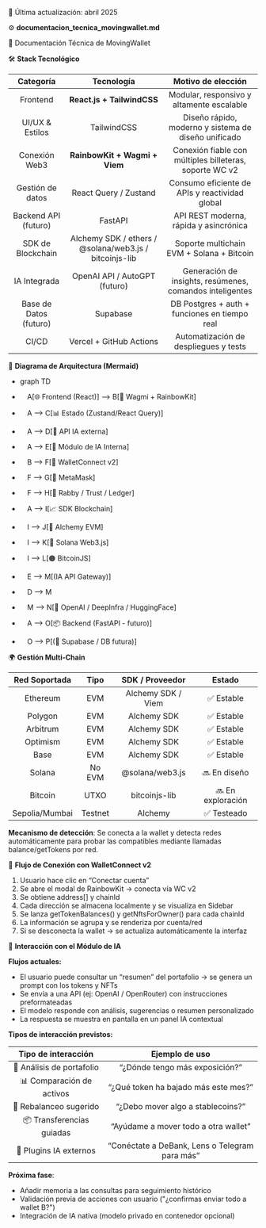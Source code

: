 ﻿📅 Última actualización: abril 2025



⚙️ **documentacion\_tecnica\_movingwallet.md**

📘 Documentación Técnica de MovingWallet



🛠️ **Stack Tecnológico**

|**Categoría**|**Tecnología**|**Motivo de elección**|
| :-: | :-: | :-: |
|Frontend|**React.js + TailwindCSS**|Modular, responsivo y altamente escalable|
|UI/UX & Estilos|TailwindCSS|Diseño rápido, moderno y sistema de diseño unificado|
|Conexión Web3|**RainbowKit + Wagmi + Viem**|Conexión fiable con múltiples billeteras, soporte WC v2|
|Gestión de datos|React Query / Zustand|Consumo eficiente de APIs y reactividad global|
|Backend API (futuro)|FastAPI|API REST moderna, rápida y asincrónica|
|SDK de Blockchain|Alchemy SDK / ethers / @solana/web3.js / bitcoinjs-lib|Soporte multichain EVM + Solana + Bitcoin|
|IA Integrada|OpenAI API / AutoGPT (futuro)|Generación de insights, resúmenes, comandos inteligentes|
|Base de Datos (futuro)|Supabase|DB Postgres + auth + funciones en tiempo real|
|CI/CD|Vercel + GitHub Actions|Automatización de despliegues y tests|



🧱 **Diagrama de Arquitectura (Mermaid)**

- graph TD
- `  `A[🌐 Frontend (React)] --> B[🔗 Wagmi + RainbowKit]
- `  `A --> C[📊 Estado (Zustand/React Query)]
- `  `A --> D[📡 API IA externa]
- `  `A --> E[🧠 Módulo de IA Interna]

- `  `B --> F[🔐 WalletConnect v2]
- `  `F --> G[🦊 MetaMask]
- `  `F --> H[🦝 Rabby / Trust / Ledger]

- `  `A --> I[📈 SDK Blockchain]
- `  `I --> J[🔗 Alchemy EVM]
- `  `I --> K[🔵 Solana Web3.js]
- `  `I --> L[🟠 BitcoinJS]

- `  `E --> M[(IA API Gateway)]
- `  `D --> M
- `  `M --> N[🧠 OpenAI / DeepInfra / HuggingFace]

- `  `A --> O[📦 Backend (FastAPI - futuro)]
- `  `O --> P[(📄 Supabase / DB futura)]




🌍 **Gestión Multi-Chain**

|**Red Soportada**|**Tipo**|**SDK / Proveedor**|**Estado**|
| :-: | :-: | :-: | :-: |
|Ethereum|EVM|Alchemy SDK / Viem|✅ Estable|
|Polygon|EVM|Alchemy SDK|✅ Estable|
|Arbitrum|EVM|Alchemy SDK|✅ Estable|
|Optimism|EVM|Alchemy SDK|✅ Estable|
|Base|EVM|Alchemy SDK|✅ Estable|
|Solana|No EVM|@solana/web3.js|🔜 En diseño|
|Bitcoin|UTXO|bitcoinjs-lib|🔜 En exploración|
|Sepolia/Mumbai|Testnet|Alchemy|✅ Testeado|

**Mecanismo de detección**: Se conecta a la wallet y detecta redes automáticamente para probar las compatibles mediante llamadas balance/getTokens por red.



🔗 **Flujo de Conexión con WalletConnect v2**

1. Usuario hace clic en “Conectar cuenta”
1. Se abre el modal de RainbowKit → conecta vía WC v2
1. Se obtiene address[] y chainId
1. Cada dirección se almacena localmente y se visualiza en Sidebar
1. Se lanza getTokenBalances() y getNftsForOwner() para cada chainId
1. La información se agrupa y se renderiza por cuenta/red
1. Si se desconecta la wallet → se actualiza automáticamente la interfaz



🧠 **Interacción con el Módulo de IA**

**Flujos actuales:**

- El usuario puede consultar un “resumen” del portafolio → se genera un prompt con los tokens y NFTs
- Se envía a una API (ej: OpenAI / OpenRouter) con instrucciones preformateadas
- El modelo responde con análisis, sugerencias o resumen personalizado
- La respuesta se muestra en pantalla en un panel IA contextual

**Tipos de interacción previstos:**

|**Tipo de interacción**|**Ejemplo de uso**|
| :-: | :-: |
|🧠 Análisis de portafolio|“¿Dónde tengo más exposición?”|
|📊 Comparación de activos|“¿Qué token ha bajado más este mes?”|
|🔁 Rebalanceo sugerido|“¿Debo mover algo a stablecoins?”|
|📦 Transferencias guiadas|“Ayúdame a mover todo a otra wallet”|
|🧩 Plugins IA externos|“Conéctate a DeBank, Lens o Telegram para más”|

**Próxima fase**:

- Añadir memoria a las consultas para seguimiento histórico
- Validación previa de acciones con usuario ("¿confirmas enviar todo a wallet B?")
- Integración de IA nativa (modelo privado en contenedor opcional)




